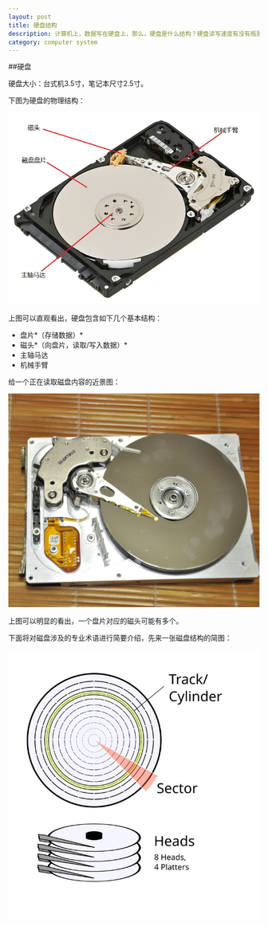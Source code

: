 ```yaml
---
layout: post
title: 硬盘结构
description: 计算机上，数据写在硬盘上，那么，硬盘是什么结构？硬盘读写速度有没有瓶颈？
category: computer system
---
```


##硬盘

硬盘大小：台式机3.5寸，笔记本尺寸2.5寸。

下图为硬盘的物理结构：

![true-disk](/images/computer-system-disk/true-disk.jpg)

上图可以直观看出，硬盘包含如下几个基本结构：

* 盘片*（存储数据）*
* 磁头*（向盘片，读取/写入数据）*
* 主轴马达
* 机械手臂

给一个正在读取磁盘内容的近景图：

![disk-reading](/images/computer-system-disk/disk-reading.JPG)

上图可以明显的看出，一个盘片对应的磁头可能有多个。

下面将对磁盘涉及的专业术语进行简要介绍，先来一张磁盘结构的简图：

![cylinder_head_sector](/images/computer-system-disk/cylinder_head_sector.svg)




[NingG]:    http://ningg.github.com  "NingG"
